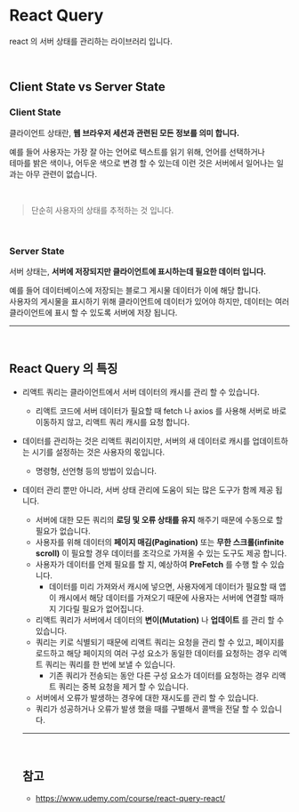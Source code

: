 # React Query 
react 의 서버 상태를 관리하는 라이브러리 입니다.

<br>

## Client State vs Server State
### Client State
클라이언트 상태란, __웹 브라우저 세션과 관련된 모든 정보를 의미 합니다.__

예를 들어 사용자는 가장 잘 아는 언어로 텍스트를 읽기 위해, 언어를 선택하거나 <br>
테마를 밝은 색이나, 어두운 색으로 변경 할 수 있는데 이런 것은 서버에서 일어나는 일과는 아무 관련이 없습니다.

<br>

> 단순히 사용자의 상태를 추적하는 것 입니다.

<br>

### Server State
서버 상태는, __서버에 저장되지만 클라이언트에 표시하는데 필요한 데이터 입니다.__

예를 들어 데이터베이스에 저장되는 블로그 게시물 데이터가 이에 해당 합니다. <br>
사용자의 게시물을 표시하기 위해 클라이언트에 데이터가 있어야 하지만, 데이터는 여러 클라이언트에 표시 할 수 있도록 서버에 저장 됩니다.

***
<br>

## React Query 의 특징
- 리액트 쿼리는 클라이언트에서 서버 데이터의 캐시를 관리 할 수 있습니다.
    - 리액트 코드에 서버 데이터가 필요할 때 fetch 나 axios 를 사용해 서버로 바로 이동하지 않고, 리액트 쿼리 캐시를 요청 합니다. 
- 데이터를 관리하는 것은 리액트 쿼리이지만, 서버의 새 데이터로 캐시를 업데이트하는 시기를 설정하는 것은 사용자의 몫입니다.
    - 명령형, 선언형 등의 방법이 있습니다.
- 데이터 관리 뿐만 아니라, 서버 상태 관리에 도움이 되는 많은 도구가 함께 제공 됩니다.
    - 서버에 대한 모든 쿼리의 __로딩 및 오류 상태를 유지__ 해주기 때문에 수동으로 할 필요가 없습니다.
    - 사용자를 위해 데이터의 __페이지 매김(Pagination)__ 또는 __무한 스크롤(infinite scroll)__ 이 필요할 경우 데이터를 조각으로 가져올 수 있는 도구도 제공 합니다.
    - 사용자가 데이터를 언제 필요를 할 지, 예상하여 __PreFetch__ 를 수행 할 수 있습니다.
        - 데이터를 미리 가져와서 캐시에 넣으면, 사용자에게 데이터가 필요할 때 앱이 캐시에서 해당 데이터를 가져오기 때문에 사용자는 서버에 연결할 때까지 기다릴 필요가 없어집니다.
    - 리액트 쿼리가 서버에서 데이터의 __변이(Mutation)__ 나 __업데이트__ 를 관리 할 수 있습니다.
    - 쿼리는 키로 식별되기 때문에 리액트 쿼리는 요청을 관리 할 수 있고, 페이지를 로드하고 해당 페이지의 여러 구성 요소가 동일한 데이터를 요청하는 경우 리액트 쿼리는 쿼리를 한 번에 보낼 수 있습니다.
        - 기존 쿼리가 전송되는 동안 다른 구성 요소가 데이터를 요청하는 경우 리액트 쿼리는 중복 요청을 제거 할 수 있습니다.
    - 서버에서 오류가 발생하는 경우에 대한 재시도를 관리 할 수 있습니다. 
    - 쿼리가 성공하거나 오류가 발생 했을 때를 구별해서 콜백을 전달 할 수 있습니다.

    ***
    <br>

    ## 참고
    - https://www.udemy.com/course/react-query-react/
